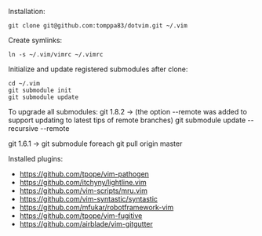 Installation:

    git clone git@github.com:tomppa83/dotvim.git ~/.vim

Create symlinks:

    ln -s ~/.vim/vimrc ~/.vimrc

Initialize and update registered submodules after clone:

    cd ~/.vim
    git submodule init
    git submodule update

To upgrade all submodules:
git 1.8.2 -> (the option --remote was added to support updating to latest tips of remote branches)
    git submodule update --recursive --remote

git 1.6.1 ->
    git submodule foreach git pull origin master

Installed plugins:

- https://github.com/tpope/vim-pathogen
- https://github.com/itchyny/lightline.vim
- https://github.com/vim-scripts/mru.vim
- https://github.com/vim-syntastic/syntastic
- https://github.com/mfukar/robotframework-vim
- https://github.com/tpope/vim-fugitive
- https://github.com/airblade/vim-gitgutter
